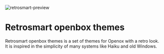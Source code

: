 ![retrosmart-preview](https://raw.githubusercontent.com/mdomlop/retrosmart-openbox-themes/master/preview.png "Retrosmart look")

Retrosmart openbox themes
=========================

Retrosmart openbox themes is a set of themes for Openox with a retro look. It is inspired in the simplicity of many systems like Haiku and old Windows.
